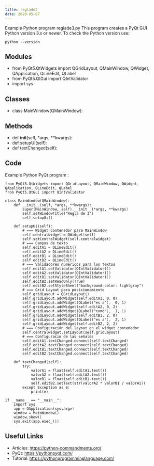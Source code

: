 ```yaml
---
title: reglade3
date: 2020-05-07
---
```

Example Python program reglade3.py
This program creates a PyQt GUI
Python version 3.x or newer.
To check the Python version use:

    python --version

## Modules

* from PyQt5.QtWidgets import QGridLayout, QMainWindow, QWidget, QApplication, QLineEdit, QLabel
* from PyQt5.QtGui import QIntValidator
* import sys

## Classes

* class MainWindow(QMainWindow):

## Methods

* def __init__(self, *args, **kwargs):   
* def setupUi(self):
* def textChanged(self):

## Code

Example Python PyQt program :

    from PyQt5.QtWidgets import QGridLayout, QMainWindow, QWidget, QApplication, QLineEdit, QLabel
    from PyQt5.QtGui import QIntValidator
    
    class MainWindow(QMainWindow):
        def __init__(self, *args, **kwargs):       
            super(MainWindow, self).__init__(*args, **kwargs) 
            self.setWindowTitle("Regla de 3") 
            self.setupUi()
    
        def setupUi(self):
            # === Widget contenedor para MainWindow
            self.centralwidget = QWidget(self)
            self.setCentralWidget(self.centralwidget)
            # === Campos de texto
            self.editA1 = QLineEdit()
            self.editA2 = QLineEdit()
            self.editB1 = QLineEdit()
            self.editB2 = QLineEdit()
            # === Validadores numéricos para los textos
            self.editA1.setValidator(QIntValidator())
            self.editA2.setValidator(QIntValidator())
            self.editB1.setValidator(QIntValidator())
            self.editB2.setReadOnly(True)
            self.editB2.setStyleSheet("background-color: lightgray")
            # === Grid Layout para posicionamiento
            self.gridLayout = QGridLayout()
            self.gridLayout.addWidget(self.editA1, 0, 0) 
            self.gridLayout.addWidget(QLabel("es a"),  0, 1) 
            self.gridLayout.addWidget(self.editA2, 0, 2) 
            self.gridLayout.addWidget(QLabel("como"),  1, 1) 
            self.gridLayout.addWidget(self.editB1, 2, 0) 
            self.gridLayout.addWidget(QLabel("es a"),  2, 1) 
            self.gridLayout.addWidget(self.editB2, 2, 2) 
            # === Configuración del layout en el widget contenedor
            self.centralwidget.setLayout(self.gridLayout)
            # === Configuracin de las señales
            self.editA1.textChanged.connect(self.textChanged)
            self.editA2.textChanged.connect(self.textChanged)
            self.editB1.textChanged.connect(self.textChanged)
            self.editB2.textChanged.connect(self.textChanged)
    
        def textChanged(self):
            try:
                valorA1 = float(self.editA1.text())
                valorA2 = float(self.editA2.text())
                valorB1 = float(self.editB1.text())
                self.editB2.setText(str(valorA2 * valorB1 / valorA1))
            except Exception as e:
                print(e)
            
    if __name__ == "__main__":    
        import sys
        app = QApplication(sys.argv)
        window = MainWindow()
        window.show()
        sys.exit(app.exec_())

## Useful Links

- Articles: https://python-commandments.org/
- PyQt: https://pythonpyqt.com/
- Tutorial: https://pythonprogramminglanguage.com/
